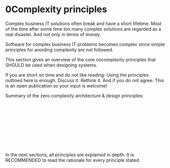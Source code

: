 # 0Complexity principles


Complex business IT solutions often break and have a short lifetime. Most of the time after some time too many complex solutions are regarded as a real disaster. And not only in terms of money.

Software for complex business IT problems becomes complex since simple principles for avoiding complexity are not followed. 

This section gives an overview of the core nocomplexity principles that SHOULD be used when designing systems.

If you are short on time and do not like reading: Using the principles outlined here is enough. Discuss it. Rethink it. And if you do not agree: This is an open publication so your input is welcome!

Summary of the zero complexity architecture & design principles:

```{important} **Put People first!** 
```


```{important} **Only use what you understand.**
```


```{important} **Define specific criteria that are tangible to measure complexity.**
```


```{important} **Create a model of your solution.**
```

```{important} **Separation of concerns.**
```

```{important} **Reduce all waste.**
```

```{important} **Problems should be fixed through simple solutions.**
```


```{important} **Design for change.**
```

```{important} **Make sure you can manage IT!**
```


```{important} **Privacy by design.**
```
 
```{important} **Never over engineer.**
```


In the next sections, all principles are explained in depth. It is RECOMMENDED to read the rationale for every principle stated. 
